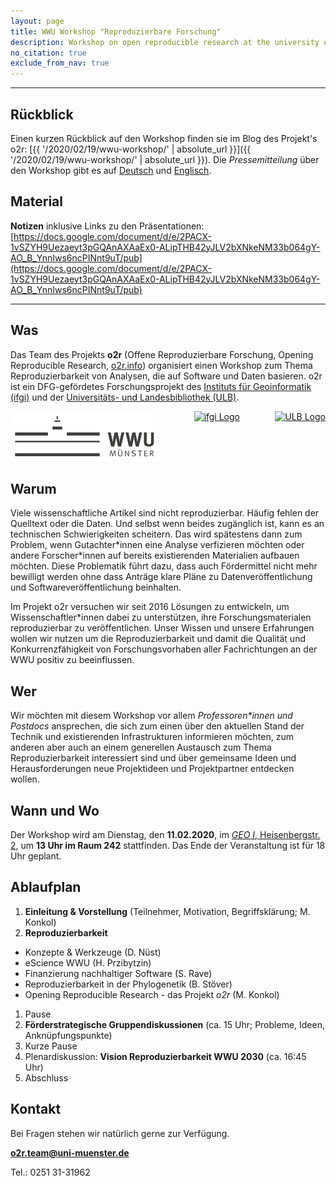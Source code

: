```yaml
---
layout: page
title: WWU Workshop "Reproduzierbare Forschung"
description: Workshop on open reproducible research at the university of Muenster
no_citation: true
exclude_from_nav: true
---
```


------

## Rückblick

Einen kurzen Rückblick auf den Workshop finden sie im Blog des Projekt's o2r: [{{ '/2020/02/19/wwu-workshop/' | absolute_url }}]({{ '/2020/02/19/wwu-workshop/' | absolute_url }}).
Die _Pressemitteilung_ über den Workshop gibt es auf [Deutsch](https://www.uni-muenster.de/news/view.php?cmdid=10846&lang=de) und [Englisch](https://www.uni-muenster.de/news/view.php?cmdid=10847&lang=en).

## Material

**Notizen** inklusive Links zu den Präsentationen: [https://docs.google.com/document/d/e/2PACX-1vSZYH9Uezaeyt3pGQAnAXAaEx0-ALipTHB42yJLV2bXNkeNM33b064gY-AO_B_YnnIws6ncPINnt9uT/pub](https://docs.google.com/document/d/e/2PACX-1vSZYH9Uezaeyt3pGQAnAXAaEx0-ALipTHB42yJLV2bXNkeNM33b064gY-AO_B_YnnIws6ncPINnt9uT/pub)

------

## Was

Das Team des Projekts **o2r** (Offene Reproduzierbare Forschung, Opening Reproducible Research, [o2r.info](https://o2r.info)) organisiert einen Workshop zum Thema Reproduzierbarkeit von Analysen, die auf Software und Daten basieren.
o2r ist ein DFG-gefördetes Forschungsprojekt des [Instituts für Geoinformatik (ifgi)](https://www.uni-muenster.de/Geoinformatics/) und der [Universitäts- und Landesbibliothek (ULB)](https://www.ulb.uni-muenster.de/).

<div style="display: flex; justify-content:space-between;">
  <a href="https://www.uni-muenster.de/" title="WWU website"><img src="/public/images/wwulogo.svg" height="80" alt="WWU Logo" /></a>
  <a href="https://www.uni-muenster.de/Geoinformatics/" title="ifgi website"><img src="/public/images/ifgilogo.svg" height="80" alt="ifgi Logo" /></a>
  <a href="https://www.ulb.uni-muenster.de/" title="ULB website"><img src="/public/images/ulblogo.svg" height="80" alt="ULB Logo" /></a>
</div>

## Warum

Viele wissenschaftliche Artikel sind nicht reproduzierbar.
Häufig fehlen der Quelltext oder die Daten.
Und selbst wenn beides zugänglich ist, kann es an technischen Schwierigkeiten scheitern.
Das wird spätestens dann zum Problem, wenn Gutachter\*innen eine Analyse verfizieren möchten oder andere Forscher\*innen auf bereits existierenden Materialien aufbauen möchten.
Diese Problematik führt dazu, dass auch Fördermittel nicht mehr bewilligt werden ohne dass Anträge klare Pläne zu Datenveröffentlichung und Softwareveröffentlichung beinhalten.

Im Projekt o2r versuchen wir seit 2016 Lösungen zu entwickeln, um Wissenschaftler\*innen dabei zu unterstützen, ihre Forschungsmaterialen reproduzierbar zu veröffentlichen.
Unser Wissen und unsere Erfahrungen wollen wir nutzen um die Reproduzierbarkeit und damit die Qualität und Konkurrenzfähigkeit von Forschungsvorhaben aller Fachrichtungen an der WWU positiv zu beeinflussen.

## Wer

Wir möchten mit diesem Workshop vor allem _Professoren\*innen und Postdocs_ ansprechen, die sich zum einen über den aktuellen Stand der Technik und existierenden Infrastrukturen informieren möchten, zum anderen aber auch an einem generellen Austausch zum Thema Reproduzierbarkeit interessiert sind und über gemeinsame Ideen und Herausforderungen neue Projektideen und Projektpartner entdecken wollen.

## Wann und Wo

Der Workshop wird am Dienstag, den **11.02.2020**, im [_GEO I_, Heisenbergstr. 2](https://www.openstreetmap.org/way/114602267), um **13 Uhr im Raum 242** stattfinden.
Das Ende der Veranstaltung ist für 18 Uhr geplant.

## Ablaufplan

1. **Einleitung & Vorstellung**
  (Teilnehmer, Motivation, Begriffsklärung; M. Konkol)
1. **Reproduzierbarkeit**
  - Konzepte & Werkzeuge (D. Nüst)
  - eScience WWU (H. Przibytzin)
  - Finanzierung nachhaltiger Software (S. Rave)
  - Reproduzierbarkeit in der Phylogenetik (B. Stöver)
  - Opening Reproducible Research - das Projekt _o2r_ (M. Konkol)
1. Pause
1. **Förderstrategische Gruppendiskussionen** (ca. 15 Uhr; Probleme, Ideen, Anknüpfungspunkte)
1. Kurze Pause
1. Plenardiskussion: **Vision Reproduzierbarkeit WWU 2030** (ca. 16:45 Uhr)
1. Abschluss

## Kontakt

Bei Fragen stehen wir natürlich gerne zur Verfügung.

**[o2r.team@uni-muenster.de](mailto:o2r.team@uni-muenster.de)**

Tel.: 0251 31-31962
